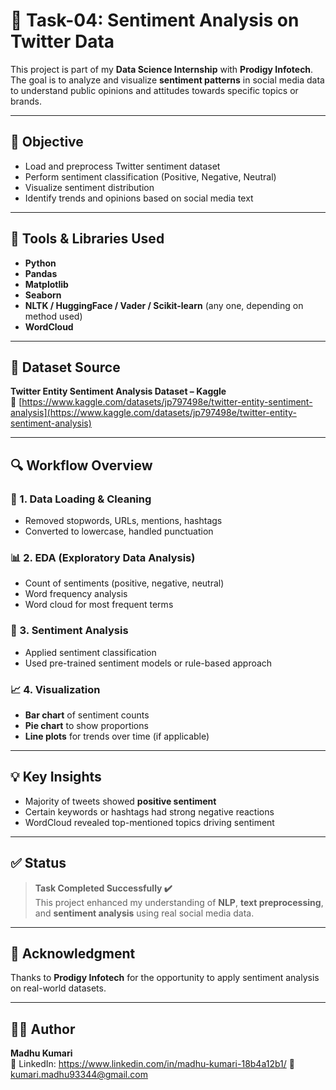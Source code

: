 # 💬 Task-04: Sentiment Analysis on Twitter Data

This project is part of my **Data Science Internship** with **Prodigy Infotech**.  
The goal is to analyze and visualize **sentiment patterns** in social media data to understand public opinions and attitudes towards specific topics or brands.

---

## 📌 Objective

- Load and preprocess Twitter sentiment dataset  
- Perform sentiment classification (Positive, Negative, Neutral)  
- Visualize sentiment distribution  
- Identify trends and opinions based on social media text

---

## 🧠 Tools & Libraries Used

- **Python**  
- **Pandas**  
- **Matplotlib**  
- **Seaborn**  
- **NLTK / HuggingFace / Vader / Scikit-learn** (any one, depending on method used)  
- **WordCloud**

---

## 📂 Dataset Source

**Twitter Entity Sentiment Analysis Dataset – Kaggle**  
🔗 [https://www.kaggle.com/datasets/jp797498e/twitter-entity-sentiment-analysis](https://www.kaggle.com/datasets/jp797498e/twitter-entity-sentiment-analysis)

---

## 🔍 Workflow Overview

### 📄 1. Data Loading & Cleaning
- Removed stopwords, URLs, mentions, hashtags  
- Converted to lowercase, handled punctuation

### 📊 2. EDA (Exploratory Data Analysis)
- Count of sentiments (positive, negative, neutral)  
- Word frequency analysis  
- Word cloud for most frequent terms

### 🤖 3. Sentiment Analysis
- Applied sentiment classification  
- Used pre-trained sentiment models or rule-based approach

### 📈 4. Visualization
- **Bar chart** of sentiment counts  
- **Pie chart** to show proportions  
- **Line plots** for trends over time (if applicable)

---

## 💡 Key Insights

- Majority of tweets showed **positive sentiment**  
- Certain keywords or hashtags had strong negative reactions  
- WordCloud revealed top-mentioned topics driving sentiment

---

## ✅ Status

> **Task Completed Successfully ✔️**  
This project enhanced my understanding of **NLP**, **text preprocessing**, and **sentiment analysis** using real social media data.

---

## 🙏 Acknowledgment

Thanks to **Prodigy Infotech** for the opportunity to apply sentiment analysis on real-world datasets.

---

## 👩‍💻 Author

**Madhu Kumari**  
🔗 LinkedIn:  https://www.linkedin.com/in/madhu-kumari-18b4a12b1/
📧kumari.madhu93344@gmail.com
